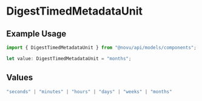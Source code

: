 # DigestTimedMetadataUnit

## Example Usage

```typescript
import { DigestTimedMetadataUnit } from "@novu/api/models/components";

let value: DigestTimedMetadataUnit = "months";
```

## Values

```typescript
"seconds" | "minutes" | "hours" | "days" | "weeks" | "months"
```